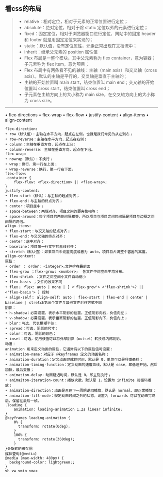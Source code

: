 ## 看css的布局
> * relative：相对定位，相对于元素的正常位置进行定位；
> * absolute：绝对定位，相对于除 static 定位以外的元素进行定位；
> * fixed：固定定位，相对于浏览器窗口进行定位，网站中的固定 header 和 footer 就是用固定定位来实现的；
> * static：默认值，没有定位属性，元素正常出现在文档流中；
> * inherit：继承父元素的 position 属性值
> * Flex 布局是一整个模块，其中父元素称为 flex container，意为容器；子元素称为 flex item，意为项目；
> * Flex 布局中有两条看不见的轴线：主轴（main axis）和交叉轴（cross axis）。默认的主轴是平行的，交叉轴是垂直于主轴的；
> * 主轴的开始位置叫 main start，结束位置叫 main end；交叉轴的开始位置叫 cross start，结束位置叫 cross end；
> * 子元素在主轴方向上的大小称为 main size，在交叉轴方向上的大小称为 cross size。
---
• flex-directions
• flex-wrap
• flex-flow
• justify-content
• align-items
• align-content
```
flex-direction:
• row（默认值）：主轴在水平方向，起点在左侧，也就是我们常见的从左到右；
• row-reverse：主轴在水平方向，起点在右侧；
• column：主轴在垂直方向，起点在上沿；
• column-reverse: 主轴在垂直方向，起点在下沿。
flex-wrap:
• nowrap（默认）：不换行；
• wrap：换行，第一行在上面；
• wrap-reverse：换行，第一行在下面。
flex-flow:
.container {
    flex-flow: <flex-direction> || <flex-wrap>;
}
justify-content:
• flex-start（默认）：与主轴的起点对齐；
• flex-end：与主轴的终点对齐；
• center：项目居中；
• space-between：两端对齐，项目之间的距离都相等；
• space-around：每个项目的两侧间隔相等，所以项目与项目之间的间隔是项目与边框之间间隔的两倍。
align-items:
• flex-start：与交叉轴的起点对齐；
• flex-end：与交叉轴的终点对齐；
• center：居中对齐；
• baseline：项目第一行文字的基线对齐；
• stretch（默认值）：如果项目未设置高度或者为 auto，项目将占满整个容器的高度。
align-content:
属性：
• order ； order: <integer>;文件排在最前面
• flex-grow ；flex-grow: <number>;  各文件中间空白平均分布。
• flex-shrink ；文件之间空间小文件自动缩小 
• flex-basis ；文件的效果不同
• flex； flex: auto | none | [ <'flex-grow'> <'flex-shrink'>? || <'flex-basis'> ] 控制
• align-self； align-self: auto | flex-start | flex-end | center | baseline | stretch第三个文件与其他文件对齐方式不同
阴影：
• h-shadow：必需设置，表示水平阴影的位置，正值阴影向右，负值向左；
• v-shadow：必需设置，表示垂直阴影的位置，正值阴影向下，负值向上；
• blur：可选，代表模糊半径；
• spread：可选，阴影的尺寸；
• color：可选，阴影的颜色；
• inset：可选，使用该值可以将外部阴影（outset）转换成内部阴影。
动漫：
animation 用来定义动画的属性，它通常有以下的属性值可设置：
• animation-name：对应于 @keyframes 定义的动画名称；
• animation-duration：定义动画完成的时间，默认是 0，单位可以是秒或毫秒；
• animation-timing-function：定义动画的速度曲线，默认是 ease，即低速开始，然后加快，最后变慢；
• animation-delay：动画延迟时间，默认是 0，即立刻执行；
• animaiton-iteration-count：播放次数，默认是 1，设置为 infinite 则循环播放；
• animation-direction：动画是否在下一周期逆向播放，默认是 normal，即正常播放；
• animation-fill-mode：规定动画时间之外的状态，设置为 forwards 可以在动画完成后，保留在最后一帧。
.loading {
    animation: loading-animation 1.2s linear infinite;
}
@keyframes loading-animation {
    0% {
      transform: rotate(0deg);
    }
    100% {
      transform: rotate(360deg);
    }
}会旋转的缓存圈
媒体查询(@media)
@media (max-width: 480px) {
  background-color: lightgreen;;
}
vh vw vmin vmax
```